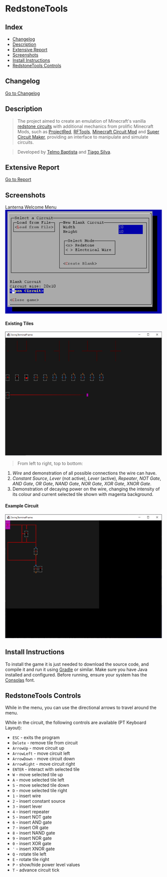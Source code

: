 # RedstoneTools

## Index
- [Changelog](#changelog)
- [Description](#description)
- [Extensive Report](#extensive-report)
- [Screenshots](#screenshots)
- [Install Instructions](#install-instructions)
- [RedstoneTools Controls](#redstonetools-controls)

## Changelog
[Go to Changelog](./CHANGELOG.md)

## Description
> The project aimed to create an emulation of Minecraft's vanilla [redstone circuits](https://minecraft.fandom.com/wiki/Redstone_Circuits) with additional mechanics from prolific Minecraft Mods, such as [ProjectRed](https://github.com/MrTJP/ProjectRed), [RFTools](https://github.com/McJtyMods/RFTools), [Minecraft Circuit Mod](https://github.com/bubble-07/MinecraftCircuitsMod) and [Super Circuit Maker](https://github.com/amadornes/SuperCircuitMaker), providing an interface to manipulate and simulate circuits.

> Developed by [Telmo Baptista](https://github.com/Telmooo) and [Tiago Silva](https://github.com/tiagodusilva).

## Extensive Report
[Go to Report](./docs/README.md)

## Screenshots
Lanterna Welcome Menu  
![Lanterna Menu Screenshot](./docs/images/screenshots/lanterna/LanternaMenu.png)

#### Existing Tiles
![Existing Tiles Screenshot](./docs/images/screenshots/lanterna/ExistingTiles.png)  
> From left to right, top to bottom:  
1. *Wire* and demonstration of all possible connections the wire can have.  
2. *Constant Source*, *Lever* (not active), *Lever* (active), *Repeater*, *NOT Gate*, *AND Gate*, *OR Gate*, *NAND Gate*, *NOR Gate*, *XOR Gate*, *XNOR Gate*.
3. Demonstration of decaying power on the wire, changing the intensity of its colour and current selected tile shown with magenta background.

#### Example Circuit
![Example Circuit Screenshot](./docs/images/screenshots/lanterna/PreExistingCircuit.png)

## Install Instructions
To install the game it is just needed to download the source code, and compile it and run it using [Gradle](https://gradle.org/) or similar. Make sure you have Java installed and configured. Before running, ensure your system has the [Consolas](https://docs.microsoft.com/en-us/typography/font-list/consolas) font.

## RedstoneTools Controls
While in the menu, you can use the directional arrows to travel around the menu.

While in the circuit, the following controls are available (PT Keyboard Layout):
- `ESC` - exits the program
- `Delete` - remove tile from circuit
- `ArrowUp` - move circuit up
- `ArrowLeft` - move circuit left
- `ArrowDown` - move circuit down
- `ArrowRight` - move circuit right
- `ENTER` - interact with selected tile
- `W` - move selected tile up
- `A` - move selected tile left
- `S` - move selected tile down
- `D` - move selected tile right
- `1` - insert wire
- `2` - insert constant source
- `3` - insert lever
- `4` - insert repeater
- `5` - insert NOT gate
- `6` - insert AND gate
- `7` - insert OR gate
- `8` - insert NAND gate
- `9` - insert NOR gate
- `0` - insert XOR gate
- `'` - insert XNOR gate
- `Q` - rotate tile left
- `E` - rotate tile right
- `P` - show/hide power level values
- `T` - advance circuit tick
